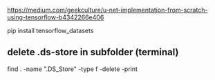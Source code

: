 
https://medium.com/geekculture/u-net-implementation-from-scratch-using-tensorflow-b4342266e406


pip install tensorflow_datasets


## delete .ds-store in subfolder (terminal)
find . -name ".DS_Store" -type f -delete -print